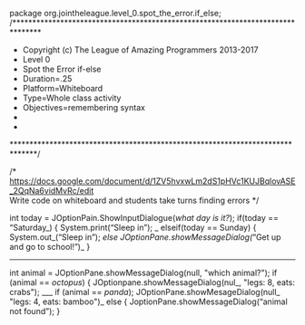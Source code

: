package org.jointheleague.level_0.spot_the_error.if_else;
/*******************************************************************************
 *    Copyright (c) The League of Amazing Programmers 2013-2017
 *    Level 0
 *    Spot the Error if-else
 *    Duration=.25
 *    Platform=Whiteboard
 *    Type=Whole class activity
 *    Objectives=remembering syntax
 *    
 *    
 ******************************************************************************/

/*
https://docs.google.com/document/d/1ZV5hvxwLm2dS1pHVc1KUJBqlovASE_2QqNa6vidMvRc/edit	
Write code on whiteboard and students take turns finding errors
*/	

int today = JOptionPain.ShowInputDialogue(_what day is it?_);
if(today == “Saturday_) {
    System.print(“Sleep in”);
_
elseif(today == Sunday) {
    System.out_(“Sleep in”);
_else 
    JOptionPane.showMessageDialog(_“Get up and go to school!”)_
}


--------------------


int animal = JOptionPane.showMessageDialog(null, "which animal?");
if (animal == _octopus_) {
  JOptionpane.showMessageDialog(nul_, "legs: 8, eats: crabs");
___ if (animal == _panda_);
  JOptionPane.showMesageDialog(null_ "legs: 4, eats: bamboo")_
else {
  JoptionPane.showMessageDialog(“animal not found”);
}
 